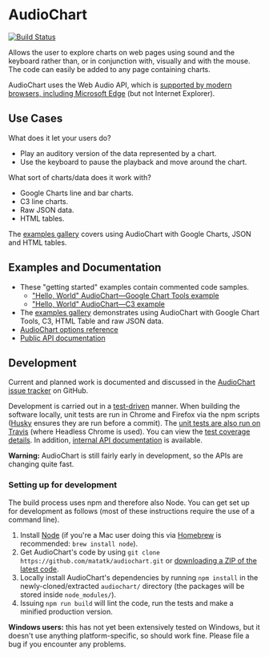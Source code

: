 AudioChart
==========

[![Build Status](https://travis-ci.org/matatk/audiochart.svg?branch=gh-pages)](https://travis-ci.org/matatk/audiochart)

Allows the user to explore charts on web pages using sound and the keyboard rather than, or in conjunction with, visually and with the mouse.  The code can easily be added to any page containing charts.

AudioChart uses the Web Audio API, which is [supported by modern browsers, including Microsoft Edge](http://caniuse.com/audio-api) (but not Internet Explorer).

Use Cases
---------

What does it let your users do?

 * Play an auditory version of the data represented by a chart.
 * Use the keyboard to pause the playback and move around the chart.

What sort of charts/data does it work with?

 * Google Charts line and bar charts.
 * C3 line charts.
 * Raw JSON data.
 * HTML tables.

The [examples gallery](http://matatk.agrip.org.uk/audiochart/examples/gallery/) covers using AudioChart with Google Charts, JSON and HTML tables.

Examples and Documentation
--------------------------

 * These "getting started" examples contain commented code samples.
   - ["Hello, World" AudioChart&mdash;Google Chart Tools example](http://matatk.agrip.org.uk/audiochart/examples/hello-google/)
   - ["Hello, World" AudioChart&mdash;C3 example](http://matatk.agrip.org.uk/audiochart/examples/hello-c3/)
 * The [examples gallery](http://matatk.agrip.org.uk/audiochart/examples/gallery/) demonstrates using AudioChart with Google Chart Tools, C3, HTML Table and raw JSON data.
 * [AudioChart options reference](https://github.com/matatk/audiochart/blob/master/REFERENCE.md)
 * [Public API documentation](http://matatk.agrip.org.uk/audiochart/doc/public/)

Development
-----------

Current and planned work is documented and discussed in the [AudioChart issue tracker](https://github.com/matatk/audiochart/issues) on GitHub.

Development is carried out in a [test-driven](http://en.wikipedia.org/wiki/Test-driven_development) manner.  When building the software locally, unit tests are run in Chrome and Firefox via the npm scripts ([Husky](https://github.com/typicode/husky) ensures they are run before a commit).  The [unit tests are also run on Travis](https://travis-ci.org/matatk/audiochart/) (where Headless Chrome is used).  You can view the [test coverage details](http://matatk.agrip.org.uk/audiochart/coverage/).  In addition, [internal API documentation](http://matatk.agrip.org.uk/audiochart/doc/internal/) is available.

**Warning:** AudioChart is still fairly early in development, so the APIs are changing quite fast.

### Setting up for development

The build process uses npm and therefore also Node.  You can get set up for development as follows (most of these instructions require the use of a command line).

 1. Install [Node](https://nodejs.org/) (if you're a Mac user doing this via [Homebrew](http://brew.sh) is recommended: `brew install node`).
 2. Get AudioChart's code by using `git clone https://github.com/matatk/audiochart.git` or [downloading a ZIP of the latest code](https://github.com/matatk/audiochart/archive/gh-pages.zip).
 3. Locally install AudioChart's dependencies by running `npm install` in the newly-cloned/extracted `audiochart/` directory (the packages will be stored inside `node_modules/`).
 4. Issuing `npm run build` will lint the code, run the tests and make a minified production version.

**Windows users:** this has not yet been extensively tested on Windows, but it doesn't use anything platform-specific, so should work fine.  Please file a bug if you encounter any problems.
